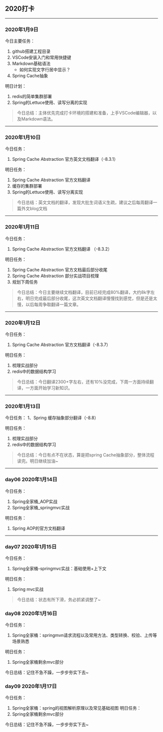 ## 2020打卡
---
### 2020年1月9日 
今日主要任务：
1. github搭建工程目录
2. VSCode安装入门和常用快捷键
3. Markdown基础语法  
    - 如何实现文字行居中显示？
4. Spring Cache抽象

明日计划：  
1. redis的简单集群部署
2. Spring的Lettuce使用、读写分离的实现

> 今日总结：主体优先完成打卡环境的搭建和准备，上手VSCode编辑器，以及Markdown语法。
---
### 2020年1月10日
今日任务：
1. Spring Cache Abstraction 官方英文文档翻译（-8.3.1）

明日任务：
1. Spring Cache Abstraction 官方文档翻译
2. 缓存的集群部署
3. Spring的Lettuce使用、读写分离实现

> 今日总结：英文文档的翻译，发现大批生词语义生疏，建议之后每周翻译一篇外文blog文档
---
### 2020年1月11日
今日任务：
1. Spring Cache Abstraction 官方文档翻译 （-8.3.2）

明日任务：
1. Spring Cache Abstraction 官方文档最后部分收尾
2. Spring Cache Abstraction 部分实战项目梳理
3. 规划下周任务

> 今日总结：今日主要继续文档翻译，目前已经完成80%翻译，大约8k字左右，明日完成最后部分收尾，这次英文文档翻译慢慢找到感觉，但是还是太慢，以后每周争取翻译一篇文章。

---
### 2020年1月12日
今日任务：
1. Spring Cache Abstraction 官方文档翻译（-8.3.7）

明日任务：
1. 梳理实战部分
2. redis中的数据结构学习

> 今日总结：今日翻译2300+字左右，还有10%没完成，下周一方面持续翻译，一方面开始学习新知识。

---
### 2020年1月13日
今日任务：
1、Spring 缓存抽象部分翻译（-8.8）

明日任务：
1. 梳理实战部分
2. redis中的数据结构学习

> 今日总结：今日有点不在状态，算是把spring Cache抽象部分，整体流程读完。明日继续加油~

---
### day06 2020年1月14日
今日任务：
1. Spring全家桶_AOP实战
2. Spring全家桶_springmvc实战

明日任务：
1. Spring AOP的官方文档翻译

--- 
### day07 2020年1月15日
今日任务：
1. Spring全家桶-springmvc实战：基础使用+上下文

明日任务：
1. Spring mvc实战

> 今日总结：状态有所下滑，务必抓紧调整了~

### day08 2020年1月16日
今日任务：
1. Spring全家桶：springmvn请求流程以及常用方法、类型转换、校验、上传等场景熟悉

明日任务：
1. Spring全家桶剩余mvc部分

今日总结：记住不急不躁，一步步夯实下去~

### day09 2020年1月17日
今日任务：
1. Spring全家桶：spring的视图解析原理以及常见基础视图
明日任务：
1. Spring全家桶剩余mvc部分

今日总结：记住不急不躁，一步步夯实下去~
